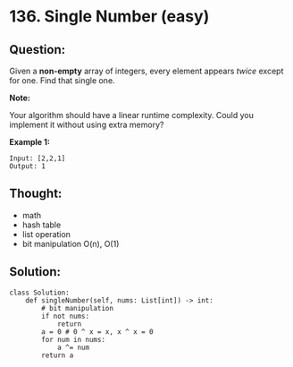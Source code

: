 # 136. Single Number \(easy\)

## Question:

Given a **non-empty** array of integers, every element appears _twice_ except for one. Find that single one.

**Note:**

Your algorithm should have a linear runtime complexity. Could you implement it without using extra memory?

**Example 1:**

```text
Input: [2,2,1]
Output: 1

```

## Thought:

* math
* hash table
* list operation
* bit manipulation O\(n\), O\(1\)

## Solution:

```text
class Solution:
    def singleNumber(self, nums: List[int]) -> int:
        # bit manipulation
        if not nums:
            return
        a = 0 # 0 ^ x = x, x ^ x = 0
        for num in nums:
            a ^= num
        return a
```

